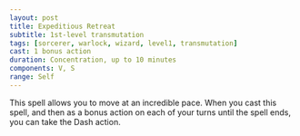 ```yaml
---
layout: post
title: Expeditious Retreat
subtitle: 1st-level transmutation
tags: [sorcerer, warlock, wizard, level1, transmutation]
cast: 1 bonus action
duration: Concentration, up to 10 minutes
components: V, S
range: Self
---
```

This spell allows you to move at an incredible pace. When you cast this spell, and then as a bonus action on each of your turns until the spell ends, you can take the Dash action.